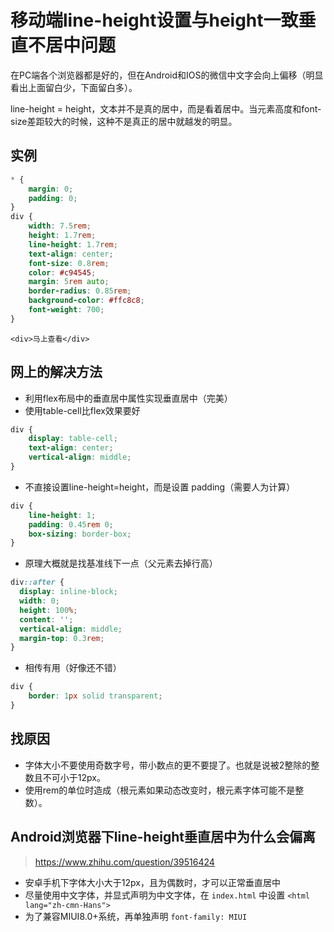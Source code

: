 # 移动端line-height设置与height一致垂直不居中问题

在PC端各个浏览器都是好的，但在Android和IOS的微信中文字会向上偏移（明显看出上面留白少，下面留白多）。

line-height = height，文本并不是真的居中，而是看着居中。当元素高度和font-size差距较大的时候，这种不是真正的居中就越发的明显。

## 实例

``` css
* {
    margin: 0;
    padding: 0;
}
div {
    width: 7.5rem;
    height: 1.7rem;
    line-height: 1.7rem;
    text-align: center;
    font-size: 0.8rem;
    color: #c94545;
    margin: 5rem auto;
    border-radius: 0.85rem;
    background-color: #ffc8c8;
    font-weight: 700;
}
```

``` 
<div>马上查看</div>
```

## 网上的解决方法

- 利用flex布局中的垂直居中属性实现垂直居中（完美）
- 使用table-cell比flex效果要好

``` css
div {
    display: table-cell;
    text-align: center;
    vertical-align: middle;
}
```

- 不直接设置line-height=height，而是设置 padding（需要人为计算）

``` css
div {
    line-height: 1;
	padding: 0.45rem 0;
	box-sizing: border-box;
}
```

- 原理大概就是找基准线下一点（父元素去掉行高）

``` css
div::after {
  display: inline-block;
  width: 0;
  height: 100%;
  content: '';
  vertical-align: middle;
  margin-top: 0.3rem;
}
```

- 相传有用（好像还不错）

``` css
div {
    border: 1px solid transparent;
}
```



## 找原因

- 字体大小不要使用奇数字号，带小数点的更不要提了。也就是说被2整除的整数且不可小于12px。 
- 使用rem的单位时造成（根元素如果动态改变时，根元素字体可能不是整数）。

## Android浏览器下line-height垂直居中为什么会偏离

> https://www.zhihu.com/question/39516424

- 安卓手机下字体大小大于12px，且为偶数时，才可以正常垂直居中
- 尽量使用中文字体，并显式声明为中文字体，在 `index.html` 中设置 `<html lang="zh-cmn-Hans">`
- 为了兼容MIUI8.0+系统，再单独声明 `font-family: MIUI`